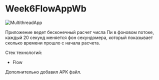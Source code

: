 # Week6FlowAppWb
![MultithreadApp](https://user-images.githubusercontent.com/100588670/178144049-3f5c0869-f9a7-421b-a511-5ab80a944411.png)

Приложение ведет бесконечный расчет числа Пи в фоновом потоке, каждый 20 секунд меняется фон секундомера, который показывает сколько времени прошло с начала расчета.

Стек технологий:
 - Flow

Дополнительно добавил APK файл.
